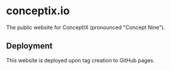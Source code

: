 # conceptix.io

The public website for ConceptIX (pronounced "Concept Nine").


## Deployment

This website is deployed upon tag creation to GitHub pages.
